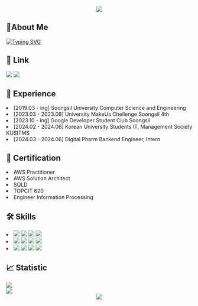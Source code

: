 <div align="center">
    <img src="https://capsule-render.vercel.app/api?type=waving&color=gradient&height=250&section=header&text=Geonwoo%20Pack&fontSize=70">
</div>
<h2> 🙋About Me</h2>

[![Typing SVG](https://readme-typing-svg.demolab.com?font=&weight=500&size=23&pause=1000&color=FFFFFF&random=false&width=435&lines=%EC%95%88%EB%85%95%ED%95%98%EC%84%B8%EC%9A%94%2C+%EB%B0%B1%EC%97%94%EB%93%9C+%EA%B0%9C%EB%B0%9C%EC%9E%90+%EB%B0%B1%EA%B1%B4%EC%9A%B0%EC%9E%85%EB%8B%88%EB%8B%A4+%F0%9F%91%8B)](https://git.io/typing-svg)
<h2> 🔗 Link </h2>
<div>
    <a href="https://packdev937.oopy.io/" target="_blank"><img src="https://img.shields.io/badge/TechBlog-000000?style=flat-square&logo=Notion&logoColor=white"/></a>
    <img src="https://img.shields.io/badge/Contact-EA4335?style=flat-square&logo=Gmail&logoColor=white"/>
</div>
<div align="left">
    <h2>🌱 Experience</h2>
    <li> [2019.03 - ing] Soongsil University Computer Science and Engineering</li>
    <li> [2023.03 - 2023.08] University MakeUs Chellenge Soongsil 4th </li>
    <li> [2023.10 - ing] Google Developer Student Club Soongsil </li>
    <li> [2024.02 - 2024.06] Korean University Students IT, Management Society KUSITMS </li>
    <li> [2024.03 - 2024.06] Digital Pharm Backend Engineer, Intern </li>
</div>
<h2>🚀 Certification</h2>
<div align="left">
    <li> AWS Practitioner </li> 
    <li> AWS Solution Architect </li>
    <li> SQLD </li>
    <li> TOPCIT 620 </li>
    <li> Engineer Information Processing </li>
</div>
<h2>🛠 Skills</h2>
<li>
<img src="https://img.shields.io/badge/AmazonEC2-FF9900?style=flat-square&logo=AmazonEC2&logoColor=white"/></a>
<img src="https://img.shields.io/badge/AmazonRDS-527FFF?style=flat-square&logo=AmazonRDS&logoColor=white"/></a>
<img src="https://img.shields.io/badge/AmazonS3-569A31?style=flat-square&logo=AmazonS3&logoColor=white"/></a>
<img src="https://img.shields.io/badge/AmazonRoute53-8C4FFF?style=flat-square&logo=AmazonRoute53&logoColor=white"/></a>
</li>
<li>
    <img src="https://img.shields.io/badge/Java-FC4C02?style=flat-square&logo=Jakarta&logoColor=white"/></a>
    <img src="https://img.shields.io/badge/SpringBoot-6DB33F?style=flat-square&logo=SpringBoot&logoColor=white"/></a>
    <img src="https://img.shields.io/badge/SpringBatch-6DB33F?style=flat-square&logo=SpringBoot&logoColor=white"/></a>
    <img src="https://img.shields.io/badge/SpringSecurity-6DB33F?style=flat-square&logo=SpringSecurity&logoColor=white"/></a>
</li>
<li> 
<img src="https://img.shields.io/badge/Github-181717?style=flat-square&logo=Github&logoColor=white"/></a>
<img src="https://img.shields.io/badge/Swagger-85EA2D?style=flat-square&logo=Swagger&logoColor=white"/></a>
<img src="https://img.shields.io/badge/Notion-000000?style=flat-square&logo=Notion&logoColor=white"/></a>
<img src="https://img.shields.io/badge/Jira-0052CC?style=flat-square&logo=Jira&logoColor=white"/></a>
</li>

<h2> 📈 Statistic </h2>
      <a href="https://solved.ac/packdev937"><img src="http://mazassumnida.wtf/api/generate_badge?boj=packdev937"></a><br>
    <img src="https://github-readme-stats.vercel.app/api?username=packdev937&show_icons=true&theme=gruvbox"> 
    <a href="https://hits.seeyoufarm.com/api/count/incr/badge.svg?url=https%3A%2F%2Fgithub.com%2Fpackdev937&count_bg=%2379C83D&title_bg=%23555555&icon=&icon_color=%23E7E7E7&title=hits&edge_flat=false">
<div align="center">
 <img src="https://hits.seeyoufarm.com/api/count/incr/badge.svg?url=https%3A%2F%2Fgithub.com%2Fpackdev937&count_bg=%2379C83D&title_bg=%23555555&icon=&icon_color=%23E7E7E7&title=hits&edge_flat=false">
    </a>
</div>
